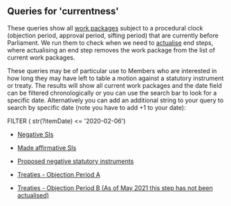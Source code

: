 ## Queries for 'currentness'

These queries show all [work packages](https://ukparliament.github.io/ontologies/procedure/procedure-ontology.html#d4e259) subject to a procedural clock (objection period, approval period, sifting period) that are currently before Parliament. We run them to check when we need to [actualise](https://ukparliament.github.io/ontologies/procedure/procedure-ontology.html#d4e358) end steps, where actualising an end step removes the work package from the list of current work packages. 

These queries may be of particular use to Members who are interested in how long they may have left to table a motion against a statutory instrument or treaty.  The results will show all current work packages and the date field can be filtered chronologically or you can use the search bar to look for a specific date.  Alternatively you can add an additional string to your query to search by specific date (note you have to add +1 to your date):
 
FILTER ( str(?itemDate) <= '2020-02-06')
 
* [Negative SIs](https://api.parliament.uk/s/ba610ba2)
 
* [Made affirmative SIs](https://api.parliament.uk/s/38e30908)

* [Proposed negative statutory instruments](https://api.parliament.uk/s/4ef9dfb1)

* [Treaties - Objection Period A](https://api.parliament.uk/s/37c89edc) 

* [Treaties - Objection Period B (As of May 2021 this step has not been actualised)](https://api.parliament.uk/s/aa9e7080)
